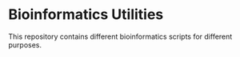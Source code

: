 # Bioinformatics Utilities
This repository contains different bioinformatics scripts for different purposes.
